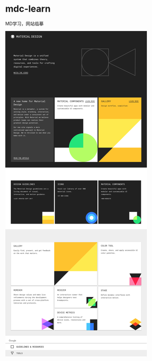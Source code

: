 # mdc-learn



MD学习，网站临摹





![image](https://github.com/HashiKudo/mdc-learn/blob/master/MD/material.io_.png)

